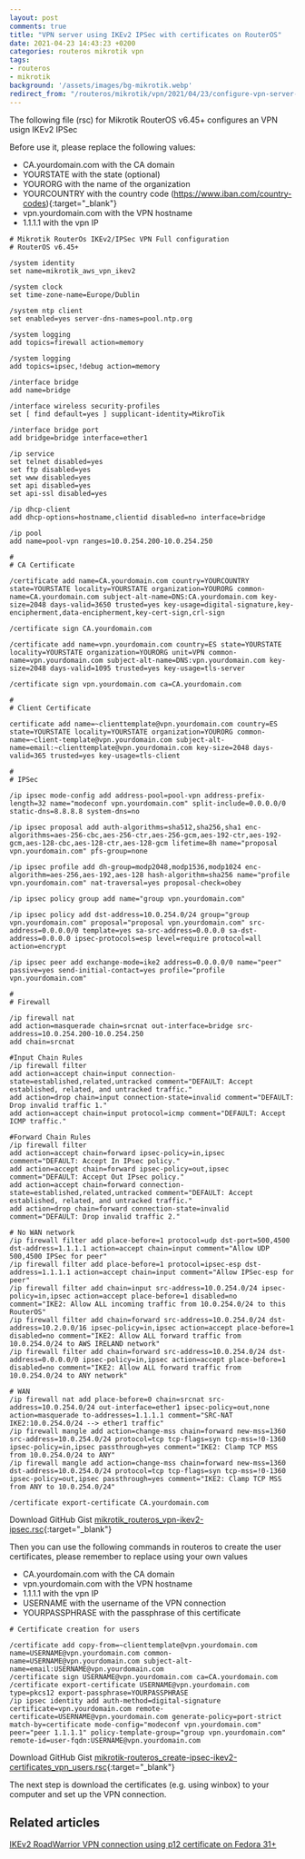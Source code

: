 ```yaml
---
layout: post
comments: true
title: "VPN server using IKEv2 IPSec with certificates on RouterOS"
date: 2021-04-23 14:43:23 +0200
categories: routeros mikrotik vpn
tags:
- routeros
- mikrotik
background: '/assets/images/bg-mikrotik.webp'
redirect_from: "/routeros/mikrotik/vpn/2021/04/23/configure-vpn-server-ikev2-ipsec-with-certificates-mikrotik-routeros.html"
---
```


The following file (rsc) for Mikrotik RouterOS v6.45+ configures an VPN usign IKEv2 IPSec

Before use it, please replace the following values:

- CA.yourdomain.com with the CA domain
- YOURSTATE with the state (optional)
- YOURORG with the name of the organization
- YOURCOUNTRY with the country code (https://www.iban.com/country-codes){:target="_blank"}
- vpn.yourdomain.com with the VPN hostname
- 1.1.1.1 with the vpn IP

```rsc
# Mikrotik RouterOs IKEv2/IPSec VPN Full configuration
# RouterOS v6.45+

/system identity
set name=mikrotik_aws_vpn_ikev2

/system clock
set time-zone-name=Europe/Dublin

/system ntp client
set enabled=yes server-dns-names=pool.ntp.org

/system logging
add topics=firewall action=memory

/system logging 
add topics=ipsec,!debug action=memory

/interface bridge
add name=bridge

/interface wireless security-profiles
set [ find default=yes ] supplicant-identity=MikroTik

/interface bridge port
add bridge=bridge interface=ether1

/ip service
set telnet disabled=yes
set ftp disabled=yes
set www disabled=yes
set api disabled=yes
set api-ssl disabled=yes

/ip dhcp-client
add dhcp-options=hostname,clientid disabled=no interface=bridge

/ip pool
add name=pool-vpn ranges=10.0.254.200-10.0.254.250

#
# CA Certificate

/certificate add name=CA.yourdomain.com country=YOURCOUNTRY state=YOURSTATE locality=YOURSTATE organization=YOURORG common-name=CA.yourdomain.com subject-alt-name=DNS:CA.yourdomain.com key-size=2048 days-valid=3650 trusted=yes key-usage=digital-signature,key-encipherment,data-encipherment,key-cert-sign,crl-sign 

/certificate sign CA.yourdomain.com

/certificate add name=vpn.yourdomain.com country=ES state=YOURSTATE locality=YOURSTATE organization=YOURORG unit=VPN common-name=vpn.yourdomain.com subject-alt-name=DNS:vpn.yourdomain.com key-size=2048 days-valid=1095 trusted=yes key-usage=tls-server

/certificate sign vpn.yourdomain.com ca=CA.yourdomain.com

#
# Client Certificate 

certificate add name=~clienttemplate@vpn.yourdomain.com country=ES state=YOURSTATE locality=YOURSTATE organization=YOURORG common-name=~client-template@vpn.yourdomain.com subject-alt-name=email:~clienttemplate@vpn.yourdomain.com key-size=2048 days-valid=365 trusted=yes key-usage=tls-client

#
# IPSec

/ip ipsec mode-config add address-pool=pool-vpn address-prefix-length=32 name="modeconf vpn.yourdomain.com" split-include=0.0.0.0/0 static-dns=8.8.8.8 system-dns=no 

/ip ipsec proposal add auth-algorithms=sha512,sha256,sha1 enc-algorithms=aes-256-cbc,aes-256-ctr,aes-256-gcm,aes-192-ctr,aes-192-gcm,aes-128-cbc,aes-128-ctr,aes-128-gcm lifetime=8h name="proposal vpn.yourdomain.com" pfs-group=none

/ip ipsec profile add dh-group=modp2048,modp1536,modp1024 enc-algorithm=aes-256,aes-192,aes-128 hash-algorithm=sha256 name="profile vpn.yourdomain.com" nat-traversal=yes proposal-check=obey 

/ip ipsec policy group add name="group vpn.yourdomain.com"

/ip ipsec policy add dst-address=10.0.254.0/24 group="group vpn.yourdomain.com" proposal="proposal vpn.yourdomain.com" src-address=0.0.0.0/0 template=yes sa-src-address=0.0.0.0 sa-dst-address=0.0.0.0 ipsec-protocols=esp level=require protocol=all action=encrypt

/ip ipsec peer add exchange-mode=ike2 address=0.0.0.0/0 name="peer" passive=yes send-initial-contact=yes profile="profile vpn.yourdomain.com"

#
# Firewall

/ip firewall nat
add action=masquerade chain=srcnat out-interface=bridge src-address=10.0.254.200-10.0.254.250
add chain=srcnat

#Input Chain Rules
/ip firewall filter 
add action=accept chain=input connection-state=established,related,untracked comment="DEFAULT: Accept established, related, and untracked traffic." 
add action=drop chain=input connection-state=invalid comment="DEFAULT: Drop invalid traffic 1." 
add action=accept chain=input protocol=icmp comment="DEFAULT: Accept ICMP traffic." 

#Forward Chain Rules
/ip firewall filter 
add action=accept chain=forward ipsec-policy=in,ipsec comment="DEFAULT: Accept In IPsec policy." 
add action=accept chain=forward ipsec-policy=out,ipsec comment="DEFAULT: Accept Out IPsec policy." 
add action=accept chain=forward connection-state=established,related,untracked comment="DEFAULT: Accept established, related, and untracked traffic." 
add action=drop chain=forward connection-state=invalid comment="DEFAULT: Drop invalid traffic 2." 

# No WAN network
/ip firewall filter add place-before=1 protocol=udp dst-port=500,4500 dst-address=1.1.1.1 action=accept chain=input comment="Allow UDP 500,4500 IPSec for peer" 
/ip firewall filter add place-before=1 protocol=ipsec-esp dst-address=1.1.1.1 action=accept chain=input comment="Allow IPSec-esp for peer"
/ip firewall filter add chain=input src-address=10.0.254.0/24 ipsec-policy=in,ipsec action=accept place-before=1 disabled=no comment="IKE2: Allow ALL incoming traffic from 10.0.254.0/24 to this RouterOS"
/ip firewall filter add chain=forward src-address=10.0.254.0/24 dst-address=10.2.0.0/16 ipsec-policy=in,ipsec action=accept place-before=1 disabled=no comment="IKE2: Allow ALL forward traffic from 10.0.254.0/24 to AWS IRELAND network"
/ip firewall filter add chain=forward src-address=10.0.254.0/24 dst-address=0.0.0.0/0 ipsec-policy=in,ipsec action=accept place-before=1 disabled=no comment="IKE2: Allow ALL forward traffic from 10.0.254.0/24 to ANY network" 

# WAN
/ip firewall nat add place-before=0 chain=srcnat src-address=10.0.254.0/24 out-interface=ether1 ipsec-policy=out,none action=masquerade to-addresses=1.1.1.1 comment="SRC-NAT IKE2:10.0.254.0/24 --> ether1 traffic"
/ip firewall mangle add action=change-mss chain=forward new-mss=1360 src-address=10.0.254.0/24 protocol=tcp tcp-flags=syn tcp-mss=!0-1360 ipsec-policy=in,ipsec passthrough=yes comment="IKE2: Clamp TCP MSS from 10.0.254.0/24 to ANY"
/ip firewall mangle add action=change-mss chain=forward new-mss=1360 dst-address=10.0.254.0/24 protocol=tcp tcp-flags=syn tcp-mss=!0-1360 ipsec-policy=out,ipsec passthrough=yes comment="IKE2: Clamp TCP MSS from ANY to 10.0.254.0/24"

/certificate export-certificate CA.yourdomain.com 
```

Download GitHub Gist [mikrotik_routeros_vpn-ikev2-ipsec.rsc](https://gist.github.com/carlesloriente/70fbc993e867f838f8d476097d372518){:target="_blank"}

Then you can use the following commands in routeros to create the user certificates, please remember to replace using your own values

- CA.yourdomain.com with the CA domain
- vpn.yourdomain.com with the VPN hostname
- 1.1.1.1 with the vpn IP
- USERNAME with the username of the VPN connection
- YOURPASSPHRASE with the passphrase of this certificate

```rsc
# Certificate creation for users

/certificate add copy-from=~clienttemplate@vpn.yourdomain.com name=USERNAME@vpn.yourdomain.com common-name=USERNAME@vpn.yourdomain.com subject-alt-name=email:USERNAME@vpn.yourdomain.com
/certificate sign USERNAME@vpn.yourdomain.com ca=CA.yourdomain.com
/certificate export-certificate USERNAME@vpn.yourdomain.com type=pkcs12 export-passphrase=YOURPASSPHRASE
/ip ipsec identity add auth-method=digital-signature certificate=vpn.yourdomain.com remote-certificate=USERNAME@vpn.yourdomain.com generate-policy=port-strict match-by=certificate mode-config="modeconf vpn.yourdomain.com" peer="peer 1.1.1.1" policy-template-group="group vpn.yourdomain.com" remote-id=user-fqdn:USERNAME@vpn.yourdomain.com
```

Download GitHub Gist [mikrotik-routeros_create-ipsec-ikev2-certificates_vpn_users.rsc](https://gist.github.com/carlesloriente/94a203608009ee1bb3c6c335317e11a6){:target="_blank"}

The next step is download the certificates (e.g. using winbox) to your computer and set up the VPN connection.
## Related articles

[IKEv2 RoadWarrior VPN connection using p12 certificate on Fedora 31+](/posts/2021/04/23/configure-ikev2-vpn-connection-fedora/)
